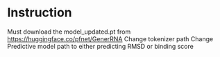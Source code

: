 # Instruction

Must download the model_updated.pt from https://huggingface.co/pfnet/GenerRNA
Change tokenizer path
Change Predictive model path to either predicting RMSD or binding score
